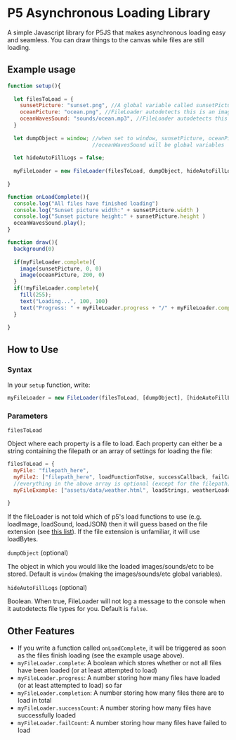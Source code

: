# P5 Asynchronous Loading Library
A simple Javascript library for P5JS that makes asynchronous loading easy and seamless. You can draw things to the canvas while files are still loading.
## Example usage
```javascript
function setup(){
  
  let filesToLoad = {
    sunsetPicture: "sunset.png", //A global variable called sunsetPicture will be created
    oceanPicture: "ocean.png", //FileLoader autodetects this is an image
    oceanWavesSound: "sounds/ocean.mp3", //FileLoader autodetects this is a sound file
  }
  
  let dumpObject = window; //when set to window, sunsetPicture, oceanPicture, and 
                           //oceanWavesSound will be global variables
  
  let hideAutoFillLogs = false;
  
  myFileLoader = new FileLoader(filesToLoad, dumpObject, hideAutoFillLogs)
  
}

function onLoadComplete(){
  console.log("All files have finished loading")
  console.log("Sunset picture width:" + sunsetPicture.width )
  console.log("Sunset picture height:" + sunsetPicture.height )
  oceanWavesSound.play();
}

function draw(){
  background(0)
  
  if(myFileLoader.complete){
    image(sunsetPicture, 0, 0)
    image(oceanPicture, 200, 0)
  }
  if(!myFileLoader.complete){
    fill(255);
    text("Loading...", 100, 100)
    text("Progress: " + myFileLoader.progress + "/" + myFileLoader.completion, 100, 200)
  }
  
}
```
## How to Use
### Syntax
In your `setup` function, write:
```javascript
myFileLoader = new FileLoader(filesToLoad, [dumpObject], [hideAutoFillLogs])
```
### Parameters
`filesToLoad`

Object where each property is a file to load. Each property can either be a string containing the filepath or an array of settings for loading the file:
```javascript
filesToLoad = {
  myFile: "filepath_here",
  myFile2: ["filepath_here", loadFunctionToUse, successCallback, failCallback],
  //everything in the above array is optional (except for the filepath) and can be in any order
  myFileExample: ["assets/data/weather.html", loadStrings, weatherLoaded, weatherFailedToLoad]
  
}
```
If the fileLoader is not told which of p5's load functions to use (e.g. loadImage, loadSound, loadJSON) then it will guess based on the file extension (see [this list](https://github.com/IkeB108/P5-Asyncronous-Loading-Library/blob/main/fileExtensionsMapping.txt)). If the file extension is unfamiliar, it will use loadBytes.

`dumpObject` (optional)

The object in which you would like the loaded images/sounds/etc to be stored. Default is `window` (making the images/sounds/etc global variables).

`hideAutoFillLogs` (optional)

Boolean. When true, FileLoader will not log a message to the console when it autodetects file types for you. Default is `false`.
## Other Features
- If you write a function called `onLoadComplete`, it will be triggered as soon as the files finish loading (see the example usage above).
- `myFileLoader.complete`: A boolean which stores whether or not all files have been loaded (or at least attempted to load)
- `myFileLoader.progress`: A number storing how many files have loaded (or at least attempted to load) so far
- `myFileLoader.completion`: A number storing how many files there are to load in total
- `myFileLoader.successCount`: A number storing how many files have successfully loaded
- `myFileLoader.failCount`: A number storing how many files have failed to load
